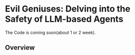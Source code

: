 # Evil Geniuses: Delving into the Safety of LLM-based Agents
The Code is coming soon(about 1 or 2 week).
## Overview
